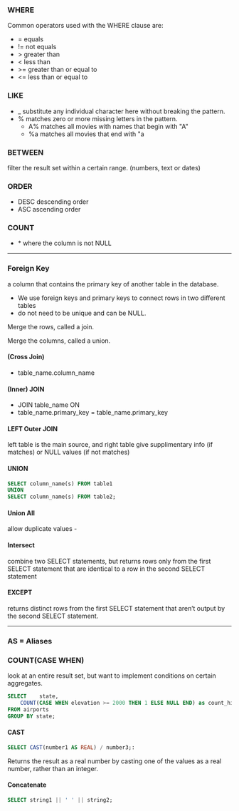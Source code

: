 
### WHERE

Common operators used with the WHERE clause are:
* = equals
* != not equals
* \> greater than
* \< less than
* \>= greater than or equal to
* \<= less than or equal to

### LIKE
* _ substitute any individual character here without breaking the pattern. 
* % matches zero or more missing letters in the pattern.
  * A% matches all movies with names that begin with "A"
  * %a matches all movies that end with "a

### BETWEEN 
filter the result set within a certain range. (numbers, text or dates)

### ORDER
* DESC descending order 
* ASC ascending order

### COUNT
* \* where the column is not NULL

***

### Foreign Key
a column that contains the primary key of another table in the database.

* We use foreign keys and primary keys to connect rows in two different tables
* do not need to be unique and can be NULL.

Merge the rows, called a join.

Merge the columns, called a union.

#### (Cross Join)  
* table_name.column_name
#### (Inner) JOIN
* JOIN table_name ON 
* table_name.primary_key = table_name.primary_key
#### LEFT Outer JOIN
left table is the main source, and right table give supplimentary info (if matches) or NULL values (if not matches)

#### UNION
```sql
SELECT column_name(s) FROM table1
UNION
SELECT column_name(s) FROM table2;
```
#### Union All
allow duplicate values - 

#### Intersect
combine two SELECT statements, but returns rows only from the first SELECT statement that are identical to a row in the second SELECT statement

#### EXCEPT 
returns distinct rows from the first SELECT statement that aren’t output by the second SELECT statement.


***

### AS = Aliases

### COUNT(CASE WHEN)
 look at an entire result set, but want to implement conditions on certain aggregates.
```sql
SELECT    state, 
    COUNT(CASE WHEN elevation >= 2000 THEN 1 ELSE NULL END) as count_high_elevation_aiports 
FROM airports 
GROUP BY state;
```


#### CAST
```sql 
SELECT CAST(number1 AS REAL) / number3;: 
```
Returns the result as a real number by casting one of the values as a real number, rather than an integer.


#### Concatenate
```sql
SELECT string1 || ' ' || string2;
```

